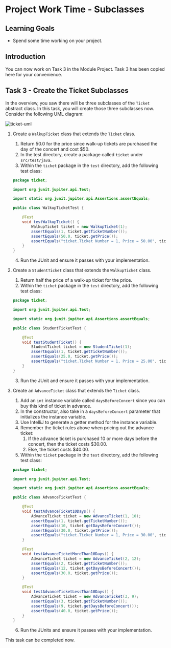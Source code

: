 # Project Work Time - Subclasses

## Learning Goals

- Spend some time working on your project.

## Introduction

You can now work on Task 3 in the Module Project. Task 3 has been copied here
for your convenience.

## Task 3 - Create the Ticket Subclasses

In the overview, you saw there will be three subclasses of the `Ticket` abstract
class. In this task, you will create those three subclasses now. Consider the
following UML diagram:

![ticket-uml](https://curriculum-content.s3.amazonaws.com/java-mod-3/project/uml-ticket-hierarchy.png)

1. Create a `WalkupTicket` class that extends the `Ticket` class.
    1. Return 50.0 for the price since walk-up tickets are purchased the day of
       the concert and cost $50.
    2. In the test directory, create a package called `ticket` under
       `src/test/java`.
    3. Within the `ticket` package in the `test` directory, add the following
       test class:

    ```java
    package ticket;
    
    import org.junit.jupiter.api.Test;
    
    import static org.junit.jupiter.api.Assertions.assertEquals;
    
    public class WalkupTicketTest {
    
        @Test
        void testWalkupTicket() {
            WalkupTicket ticket = new WalkupTicket(1);
            assertEquals(1, ticket.getTicketNumber());
            assertEquals(50.0, ticket.getPrice());
            assertEquals("ticket.Ticket Number = 1, Price = 50.00", ticket.toString());
        }
    }
    ```

    4. Run the JUnit and ensure it passes with your implementation.
2. Create a `StudentTicket` class that extends the `WalkupTicket` class.
    1. Return half the price of a walk-up ticket for the price.
    2. Within the `ticket` package in the `test` directory, add the following
       test class:

    ```java
    package ticket;
    
    import org.junit.jupiter.api.Test;
    
    import static org.junit.jupiter.api.Assertions.assertEquals;
    
    public class StudentTicketTest {
    
        @Test
        void testStudentTicket() {
            StudentTicket ticket = new StudentTicket(1);
            assertEquals(1, ticket.getTicketNumber());
            assertEquals(25.0, ticket.getPrice());
            assertEquals("ticket.Ticket Number = 1, Price = 25.00", ticket.toString());
        }
    }
    ```

    3. Run the JUnit and ensure it passes with your implementation.
3. Create an `AdvanceTicket` class that extends the `Ticket` class.
    1. Add an `int` instance variable called `daysBeforeConcert` since you can
       buy this kind of ticket in advance.
    2. In the constructor, also take in a `daysBeforeConcert` parameter that
       initializes the instance variable.
    3. Use IntelliJ to generate a getter method for the instance variable.
    4. Remember the ticket rules above when pricing out the advance ticket:
        1. If the advance ticket is purchased 10 or more days before the concert,
           then the ticket costs $30.00.
        2. Else, the ticket costs $40.00.
    5. Within the `ticket` package in the `test` directory, add the following
       test class:

    ```java
    package ticket;
    
    import org.junit.jupiter.api.Test;
    
    import static org.junit.jupiter.api.Assertions.assertEquals;
    
    public class AdvanceTicketTest {
    
        @Test
        void testAdvanceTicket10Days() {
            AdvanceTicket ticket = new AdvanceTicket(1, 10);
            assertEquals(1, ticket.getTicketNumber());
            assertEquals(10, ticket.getDaysBeforeConcert());
            assertEquals(30.0, ticket.getPrice());
            assertEquals("ticket.Ticket Number = 1, Price = 30.00", ticket.toString());
        }
    
        @Test
        void testAdvanceTicketMoreThan10Days() {
            AdvanceTicket ticket = new AdvanceTicket(2, 12);
            assertEquals(2, ticket.getTicketNumber());
            assertEquals(12, ticket.getDaysBeforeConcert());
            assertEquals(30.0, ticket.getPrice());
        }
    
        @Test
        void testAdvanceTicketLessThan10Days() {
            AdvanceTicket ticket = new AdvanceTicket(3, 9);
            assertEquals(3, ticket.getTicketNumber());
            assertEquals(9, ticket.getDaysBeforeConcert());
            assertEquals(40.0, ticket.getPrice());
        }
    }
    ```

    6. Run the JUnits and ensure it passes with your implementation.

This task can be completed now.
